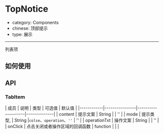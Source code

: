 # TopNotice

- category: Components
- chinese: 顶部提示
- type: 展示

---

列表项

## 如何使用


## API

### TabItem
| 成员        | 说明           | 类型      |     可选值    | 默认值       |
|------------|----------------|--------------------|--------------|
| content    | 提示文案        | String | |  ''  |
| mode    | 提示类型,        | String |`colse`、`operation`、`''` |  ''  |
| operationTxt    | 操作文案        | String |  |  ''  |
| onClick    | 点击关闭或者操作区域的回调函数        | function | |    |